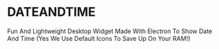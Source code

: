 # DATEANDTIME
Fun And Lightweight Desktop Widget Made With Electron To Show Date And Time (Yes We Use Default Icons To Save Up On Your RAM!)
